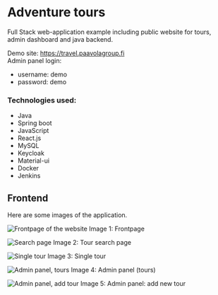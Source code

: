 # Adventure tours
Full Stack web-application example including public website for tours, admin dashboard and java backend.

Demo site: https://travel.paavolagroup.fi <br>
Admin panel login: 
  - username: demo
  - password: demo

### Technologies used:
- Java
- Spring boot
- JavaScript
- React.js
- MySQL
- Keycloak
- Material-ui
- Docker
- Jenkins

## Frontend
Here are some images of the application. 

![Frontpage of the website](https://i.imgur.com/Tj8eFNb.jpg)
Image 1: Frontpage

![Search page](https://i.imgur.com/zKchZly.jpg)
Image 2: Tour search page

![Single tour](https://i.imgur.com/bF3JXzW.jpg)
Image 3: Single tour

![Admin panel, tours](https://i.imgur.com/2FpfHtF.jpg)
Image 4: Admin panel (tours)

![Admin panel, add tour](https://i.imgur.com/URdLH5K.jpg)
Image 5: Admin panel: add new tour


